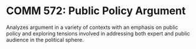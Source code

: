 # COMM 572: Public Policy Argument

Analyzes argument in a variety of contexts with an emphasis on public policy and exploring tensions involved in addressing both expert and public audience in the political sphere.